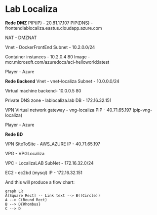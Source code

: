 # Lab Localiza

**Rede DMZ** 
PIP(IP) - 20.81.17.107
PIP(DNS) - frontendlablocaliza.eastus.cloudapp.azure.com

NAT - DMZNAT

Vnet - DockerFrontEnd
Subnet - 10.2.0.0/24

Container instances - 10.2.0.4 80
Image - mcr.microsoft.com/azuredocs/aci-helloworld:latest

Player - Azure

**Rede Backend**
Vnet - vnet-localiza
Subnet - 10.0.0.0/24

Virtual machine  backend-  10.0.0.5 80

Private DNS zone - lablocaliza.lab
DB - 172.16.32.151

VPN
Virtual network gateway - vng-localiza
PIP - 40.71.65.197 (pip-vng-localiza)

Player - Azure

**Rede BD**

VPN SiteToSite - AWS_AZURE
IP - 40.71.65.197

VPG - VPGLocaliza

VPC - LocalizaLAB
SubNet - 172.16.32.0/24

EC2 - ec2bd (mysql)
IP - 172.16.32.151






And this will produce a flow chart:

```mermaid
graph LR
A[Square Rect] -- Link text --> B((Circle))
A --> C(Round Rect)
B --> D{Rhombus}
C --> D
```

